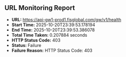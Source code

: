 ## URL Monitoring Report

- **URL:** https://api-gw1-prod1.fisglobal.com/gw/v1/health
- **Start Time:** 2025-10-20T23:39:53.178194
- **End Time:** 2025-10-20T23:39:53.386078
- **Total Time Taken:** 0.207884 seconds
- **HTTP Status Code:** 403
- **Status:** Failure
- **Failure Reason:** HTTP Status Code: 403
